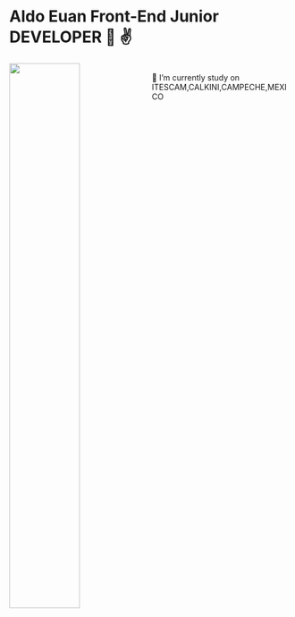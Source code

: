 # Aldo Euan Front-End Junior DEVELOPER 👋 ✌️
 
<img src="https://mir-s3-cdn-cf.behance.net/project_modules/max_1200/5eeea355389655.59822ff824b72.gif" width="50%" heigth="50vh" border-radius="50%" align="left">
<br> 🏫 I’m currently study on ITESCAM,CALKINI,CAMPECHE,MEXICO
 
